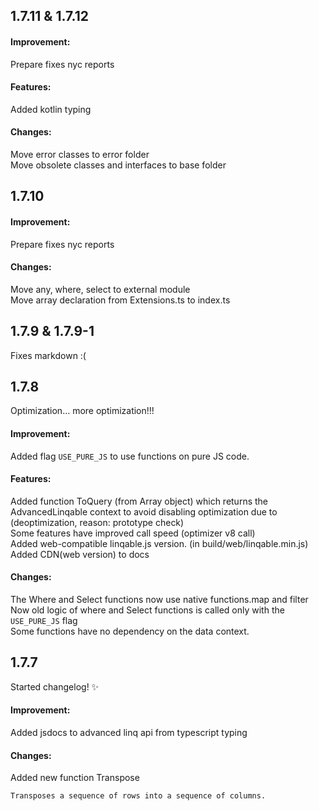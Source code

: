 
## 1.7.11 & 1.7.12

#### Improvement:   

Prepare fixes nyc reports


#### Features:

Added kotlin typing

#### Changes:

Move error classes to error folder  
Move obsolete classes and interfaces to base folder    

## 1.7.10

#### Improvement:
Prepare fixes nyc reports

#### Changes:

Move any, where, select to external module  
Move array declaration from Extensions.ts to index.ts   



## 1.7.9 & 1.7.9-1

Fixes markdown :(


## 1.7.8

Optimization... more optimization!!!


#### Improvement:
Added flag `USE_PURE_JS` to use functions on pure JS code.  

#### Features:
Added function ToQuery (from Array object) which returns the AdvancedLinqable context to avoid disabling optimization due to (deoptimization, reason: prototype check)  
Some features have improved call speed (optimizer v8 call)  
Added web-compatible linqable.js version. (in build/web/linqable.min.js)    
Added CDN(web version) to docs   

#### Changes:
The Where and Select functions now use native functions.map and filter  
Now old logic of where and Select functions is called only with the `USE_PURE_JS` flag  
Some functions have no dependency on the data context.  


## 1.7.7

Started changelog! ✨


#### Improvement:
Added jsdocs to advanced linq api from typescript typing

#### Changes:
Added new function Transpose
```
Transposes a sequence of rows into a sequence of columns.
```
